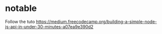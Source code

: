 # notable
Follow the tuto https://medium.freecodecamp.org/building-a-simple-node-js-api-in-under-30-minutes-a07ea9e390d2
